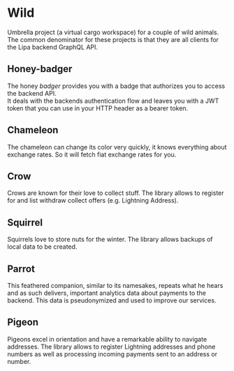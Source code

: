 # Wild
Umbrella project (a virtual cargo workspace) for a couple of wild animals.
The common denominator for these projects is that they are all clients for the Lipa backend GraphQL API.

## Honey-badger
The honey *badger* provides you with a badge that authorizes you to access the backend API.  
It deals with the backends authentication flow and leaves you with a JWT token
that you can use in your HTTP header as a bearer token.

## Chameleon
The chameleon can change its color very quickly, it knows everything about exchange rates.
So it will fetch fiat exchange rates for you.

## Crow
Crows are known for their love to collect stuff.
The library allows to register for and list withdraw collect offers (e.g. Lightning Address).

## Squirrel
Squirrels love to store nuts for the winter.
The library allows backups of local data to be created.

## Parrot
This feathered companion, similar to its namesakes, repeats what he hears and as such delivers, 
important analytics data about payments to the backend. This data is pseudonymized and used to improve our services.

## Pigeon
Pigeons excel in orientation and have a remarkable ability to navigate addresses.
The library allows to register Lightning addresses and phone numbers as well as processing incoming payments sent to an address or number.

